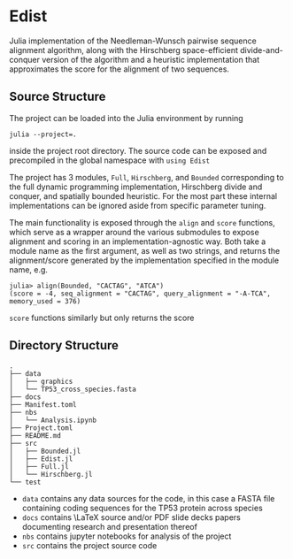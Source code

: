 # Edist

Julia implementation of the Needleman-Wunsch pairwise sequence alignment algorithm, along with
the Hirschberg space-efficient divide-and-conquer version of the algorithm and a heuristic
implementation that approximates the score for the alignment of two sequences.

## Source Structure

The project can be loaded into the Julia environment by running

```
julia --project=.
```

inside the project root directory. The source code can be exposed and precompiled in the global namespace with `using Edist`

The project has 3 modules, `Full`, `Hirschberg`, and `Bounded` corresponding to the full dynamic programming implementation,
Hirschberg divide and conquer, and spatially bounded heuristic. For the most part these internal implementations can be ignored
aside from specific parameter tuning.

The main functionality is exposed through the `align` and `score` functions, which serve as a wrapper around the various submodules
to expose alignment and scoring in an implementation-agnostic way. Both take a module name as the first argument, as well as two strings,
and returns the alignment/score generated by the implementation specified in the module name, e.g.

```julia-repl
julia> align(Bounded, "CACTAG", "ATCA")
(score = -4, seq_alignment = "CACTAG", query_alignment = "-A-TCA", memory_used = 376)
```

`score` functions similarly but only returns the score

## Directory Structure

```
.
├── data
│   ├── graphics
│   └── TP53_cross_species.fasta
├── docs
├── Manifest.toml
├── nbs
│   └── Analysis.ipynb
├── Project.toml
├── README.md
├── src
│   ├── Bounded.jl
│   ├── Edist.jl
│   ├── Full.jl
│   └── Hirschberg.jl
└── test
```

- `data` contains any data sources for the code, in this case a FASTA file containing coding sequences for the TP53 protein across species
- `docs` contains \LaTeX source and/or PDF slide decks papers documenting research and presentation thereof
- `nbs` contains jupyter notebooks for analysis of the project
- `src` contains the project source code

